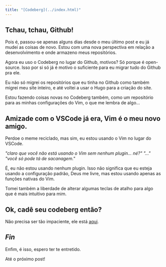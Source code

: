 ```yaml
---
title: "[Codeberg](../index.html)"
---
```


<head>
<meta name="viewport" content="width=device-width, initial-scale=1" />
<meta charset="utf-8">
<title>Sea</title>
<link rel="stylesheet" href="./src/styles.css " />
<link rel="stylesheet" href="./src/colors.css " />
</head>

## Tchau, tchau, Github!

Pois é, passou-se apenas alguns dias desde o meu último post e eu já
mudei as coisas de novo. Estou com uma nova perspectiva em relação a
desenvolvimento e onde armazeno meus repositórios.

Agora eu uso o Codeberg no lugar do Github, motivos? Só porque é
open-source. Isso por si só já é motivo o suficiente para eu migrar tudo
do Github pra ele.

Eu não só migrei os repositórios que eu tinha no Github como também
migrei meu site inteiro, e até voltei a usar o Hugo para a criação do
site.

Estou fazendo coisas novas no Codeberg também, como um repositório para
as minhas configurações do Vim, o que me lembra de algo...

## Amizade com o VSCode já era, Vim é o meu novo amigo.

Perdoe o meme reciclado, mas sim, eu estou usando o Vim no lugar do
VSCode.

*"claro que você não está usando o Vim sem nenhum plugin... né?"*
*\"...\"* *"você só pode tá de sacanagem."*

É, eu não estou usando nenhum plugin. Isso não significa que eu esteja
usando a configuração padrão, Deus me livre, mas estou usando apenas as
funções nativas do Vim.

Tomei também a liberdade de alterar algumas teclas de atalho para algo
que é mais intuitivo para mim.

## Ok, cadê seu codeberg então?

Não precisa ser tão impaciente, ele está
[aqui](https://codeberg.org/tukain).

## *Fin*

Enfim, é isso, espero ter te entretido.

Até o próximo post!

